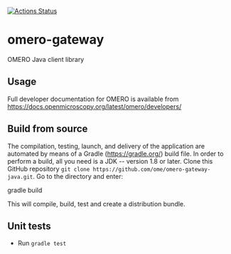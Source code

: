 [![Actions Status](https://github.com/ome/omero-gateway-java/workflows/Gradle/badge.svg)](https://github.com/ome/omero-gateway-java/actions)

# omero-gateway

OMERO Java client library

## Usage

Full developer documentation for OMERO is available from
https://docs.openmicroscopy.org/latest/omero/developers/

## Build from source

The compilation, testing, launch, and delivery of the application are
automated by means of a Gradle (https://gradle.org/) build file.
In order to perform a build, all you need is
a JDK -- version 1.8 or later.
Clone this GitHub repository `git clone https://github.com/ome/omero-gateway-java.git`.
Go to the directory and enter:

  gradle build

This will compile, build, test and create a distribution bundle.

## Unit tests
 * Run `gradle test`
